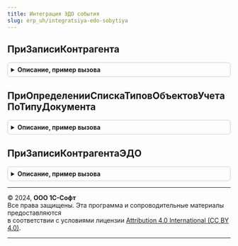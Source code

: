 ```yaml
---
title: Интеграция ЭДО события
slug: erp_uh/integratsiya-edo-sobytiya
---
```



## ПриЗаписиКонтрагента
<details style="margin: 1em 0; padding: 0.5em; border: 1px solid #ccc; border-radius: 6px;">

<summary style="font-weight: bold; cursor: pointer;">Описание, пример вызова</summary>

```bsl

Процедура ПриЗаписиКонтрагента(Объект, Отказ) Экспорт
```

Пример вызова
```bsl
ИнтеграцияЭДОСобытия.ПриЗаписиКонтрагента(Объект, Отказ) 
```
</details>

## ПриОпределенииСпискаТиповОбъектовУчетаПоТипуДокумента
<details style="margin: 1em 0; padding: 0.5em; border: 1px solid #ccc; border-radius: 6px;">

<summary style="font-weight: bold; cursor: pointer;">Описание, пример вызова</summary>

```bsl

Процедура ПриОпределенииСпискаТиповОбъектовУчетаПоТипуДокумента(ТипДокумента, СписокТипов) Экспорт
```

Пример вызова
```bsl
ИнтеграцияЭДОСобытия.ПриОпределенииСпискаТиповОбъектовУчетаПоТипуДокумента(ТипДокумента, СписокТипов) 
```
</details>

## ПриЗаписиКонтрагентаЭДО
<details style="margin: 1em 0; padding: 0.5em; border: 1px solid #ccc; border-radius: 6px;">

<summary style="font-weight: bold; cursor: pointer;">Описание, пример вызова</summary>

```bsl

Процедура ПриЗаписиКонтрагентаЭДО(Источник, Отказ) Экспорт
```

Пример вызова
```bsl
ИнтеграцияЭДОСобытия.ПриЗаписиКонтрагентаЭДО(Источник, Отказ) 
```
</details>

---

© 2024, **ООО 1С-Софт**  
Все права защищены. Эта программа и сопроводительные материалы предоставляются  
в соответствии с условиями лицензии [Attribution 4.0 International (CC BY 4.0)](https://creativecommons.org/licenses/by/4.0/legalcode).

---
